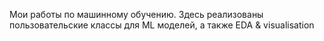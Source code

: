 Мои работы по машинному обучению. Здесь реализованы пользовательские классы для ML моделей, а также EDA & visualisation
